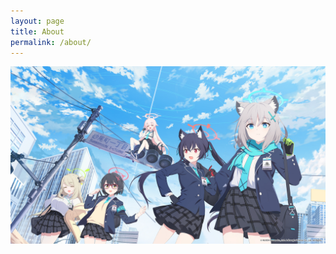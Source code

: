 ```yaml
---
layout: page
title: About
permalink: /about/
---
```

![blogPage](https://github.com/Scand19762970/scand19762970.github.io/blob/b6616c4593476e00f81d8c4d380abfaabdec5bb1/images/DM_20250719095006_001.jpg)

